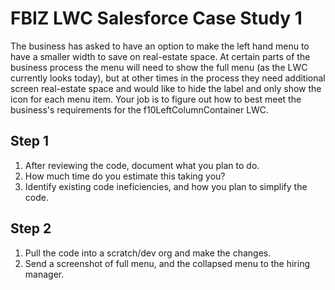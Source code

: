 # FBIZ LWC Salesforce Case Study 1

The business has asked to have an option to make the left hand menu to have a smaller width to save on real-estate space.  At certain parts of the business process the menu will need to show the full menu (as the LWC currently looks today), but at other times in the process they need additional screen real-estate space and would like to hide the label and only show the icon for each menu item.  Your job is to figure out how to best meet the business's requirements for the f10LeftColumnContainer LWC.  

## Step 1
1) After reviewing the code, document what you plan to do.
2) How much time do you estimate this taking you?
3) Identify existing code ineficiencies, and how you plan to simplify the code.  

## Step 2
1) Pull the code into a scratch/dev org and make the changes.
2) Send a screenshot of full menu, and the collapsed menu to the hiring manager. 


